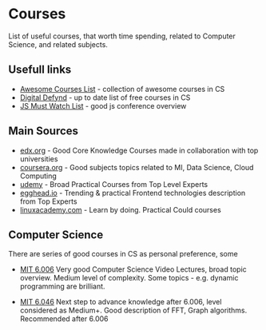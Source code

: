 # Courses
List of useful courses, that worth time spending, related to Computer Science,
and related subjects.

## Usefull links
* [Awesome Courses List](https://github.com/prakhar1989/awesome-courses) - collection of awesome courses in CS
* [Digital Defynd](https://digitaldefynd.com/) - up to date list of free courses in CS
* [JS Must Watch List](https://github.com/bolshchikov/js-must-watch) - good js conference overview

## Main Sources
* [edx.org](https://www.edx.org/) - Good Core Knowledge Courses made in collaboration with top universities
* [coursera.org](https://www.coursera.org/) - Good subjects topics related to MI, Data Science, Cloud Computing
* [udemy](https://www.udemy.com/) - Broad Practical Courses from Top Level Experts
* [egghead.io](https://egghead.io/) - Trending & practical Frontend technologies description from Top Experts
* [linuxacademy.com](https://linuxacademy.com/) - Learn by doing. Practical Could courses

## Computer Science
There are series of good courses in CS as personal preference, some

* [MIT 6.006](https://ocw.mit.edu/courses/electrical-engineering-and-computer-science/6-006-introduction-to-algorithms-fall-2011/lecture-videos/)
Very good Computer Science Video Lectures, broad topic overview. Medium level of complexity. Some topics - e.g. dynamic programming are brilliant.

* [MIT 6.046](https://ocw.mit.edu/courses/electrical-engineering-and-computer-science/6-046j-design-and-analysis-of-algorithms-spring-2015/lecture-videos/)
Next step to advance knowledge after 6.006, level considered as Medium+. Good description of FFT, Graph algorithms. Recommended after 6.006
